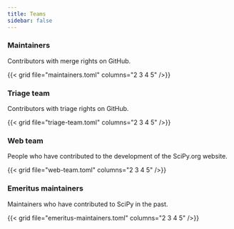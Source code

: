 ```yaml
---
title: Teams
sidebar: false
---
```


### Maintainers

Contributors with merge rights on GitHub.

{{< grid file="maintainers.toml" columns="2 3 4 5" />}}

### Triage team

Contributors with triage rights on GitHub.

{{< grid file="triage-team.toml" columns="2 3 4 5" />}}

### Web team

People who have contributed to the development of the SciPy.org website.

{{< grid file="web-team.toml" columns="2 3 4 5" />}}

### Emeritus maintainers

Maintainers who have contributed to SciPy in the past.

{{< grid file="emeritus-maintainers.toml" columns="2 3 4 5" />}}
